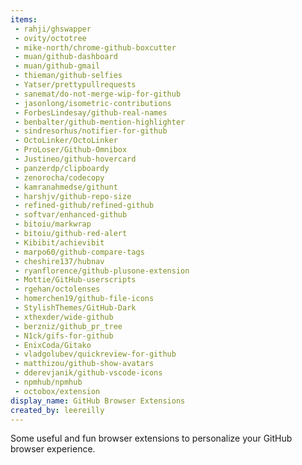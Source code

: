 ```yaml
---
items:
 - rahji/ghswapper
 - ovity/octotree
 - mike-north/chrome-github-boxcutter
 - muan/github-dashboard
 - muan/github-gmail
 - thieman/github-selfies
 - Yatser/prettypullrequests
 - sanemat/do-not-merge-wip-for-github
 - jasonlong/isometric-contributions
 - ForbesLindesay/github-real-names
 - benbalter/github-mention-highlighter
 - sindresorhus/notifier-for-github
 - OctoLinker/OctoLinker
 - ProLoser/Github-Omnibox
 - Justineo/github-hovercard
 - panzerdp/clipboardy
 - zenorocha/codecopy
 - kamranahmedse/githunt
 - harshjv/github-repo-size
 - refined-github/refined-github
 - softvar/enhanced-github
 - bitoiu/markwrap
 - bitoiu/github-red-alert
 - Kibibit/achievibit
 - marpo60/github-compare-tags
 - cheshire137/hubnav
 - ryanflorence/github-plusone-extension
 - Mottie/GitHub-userscripts
 - rgehan/octolenses
 - homerchen19/github-file-icons
 - StylishThemes/GitHub-Dark
 - xthexder/wide-github
 - berzniz/github_pr_tree
 - N1ck/gifs-for-github
 - EnixCoda/Gitako
 - vladgolubev/quickreview-for-github
 - matthizou/github-show-avatars
 - dderevjanik/github-vscode-icons
 - npmhub/npmhub
 - octobox/extension
display_name: GitHub Browser Extensions
created_by: leereilly
---
```

Some useful and fun browser extensions to personalize your GitHub browser experience.
